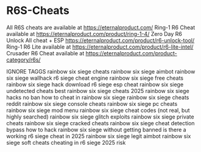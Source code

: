 # R6S-Cheats
All R6S cheats are available at https://eternalproduct.com/
Ring-1 R6 Cheat available at https://eternalproduct.com/product/ring-1-4/
Zero Day R6 Unlock All cheat + ESP https://eternalproduct.com/product/r6-unlock-tool/
Ring-1 R6 Lite available at https://eternalproduct.com/product/r6-lite-intel/
Crusader R6 Cheat available at https://eternalproduct.com/product-category/r6s/

IGNORE TAGGS
rainbow six siege cheats
rainbow six siege aimbot
rainbow six siege wallhack
r6 siege cheat engine
rainbow six siege free cheats
rainbow six siege hack download
r6 siege esp cheat
rainbow six siege undetected cheats
best rainbow six siege cheats 2025
rainbow six siege hacks no ban
how to cheat in rainbow six siege
rainbow six siege cheats reddit
rainbow six siege console cheats
rainbow six siege pc cheats
rainbow six siege mod menu
rainbow six siege cheat codes (not real, but highly searched)
rainbow six siege glitch exploits
rainbow six siege private cheats
rainbow six siege cracked cheats
rainbow six siege cheat detection bypass
how to hack rainbow six siege without getting banned
is there a working r6 siege cheat in 2025
rainbow six siege legit aimbot
rainbow six siege soft cheats
cheating in r6 siege 2025 risk
